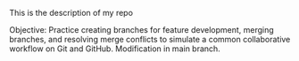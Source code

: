 This is the description of my repo

Objective: Practice creating branches for feature development, merging branches, and resolving merge conflicts to simulate a common collaborative workflow on Git and GitHub.
Modification in main branch.